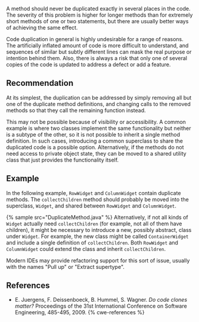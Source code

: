 A method should never be duplicated exactly in several places in the code. The severity of this problem is higher for longer methods than for extremely short methods of one or two statements, but there are usually better ways of achieving the same effect.

Code duplication in general is highly undesirable for a range of reasons. The artificially inflated amount of code is more difficult to understand, and sequences of similar but subtly different lines can mask the real purpose or intention behind them. Also, there is always a risk that only one of several copies of the code is updated to address a defect or add a feature.


## Recommendation
At its simplest, the duplication can be addressed by simply removing all but one of the duplicate method definitions, and changing calls to the removed methods so that they call the remaining function instead.

This may not be possible because of visibility or accessibility. A common example is where two classes implement the same functionality but neither is a subtype of the other, so it is not possible to inherit a single method definition. In such cases, introducing a common superclass to share the duplicated code is a possible option. Alternatively, if the methods do not need access to private object state, they can be moved to a shared utility class that just provides the functionality itself.


## Example
In the following example, `RowWidget` and `ColumnWidget` contain duplicate methods. The `collectChildren` method should probably be moved into the superclass, `Widget`, and shared between `RowWidget` and `ColumnWidget`.

{% sample src="DuplicateMethod.java" %}
Alternatively, if not all kinds of `Widget` actually need `collectChildren` (for example, not all of them have children), it might be necessary to introduce a new, possibly abstract, class under `Widget`. For example, the new class might be called `ContainerWidget` and include a single definition of `collectChildren`. Both `RowWidget` and `ColumnWidget` could extend the class and inherit `collectChildren`.

Modern IDEs may provide refactoring support for this sort of issue, usually with the names "Pull up" or "Extract supertype".


## References
* E. Juergens, F. Deissenboeck, B. Hummel, S. Wagner. *Do code clones matter?* Proceedings of the 31st International Conference on Software Engineering, 485-495, 2009.
{% cwe-references %}
